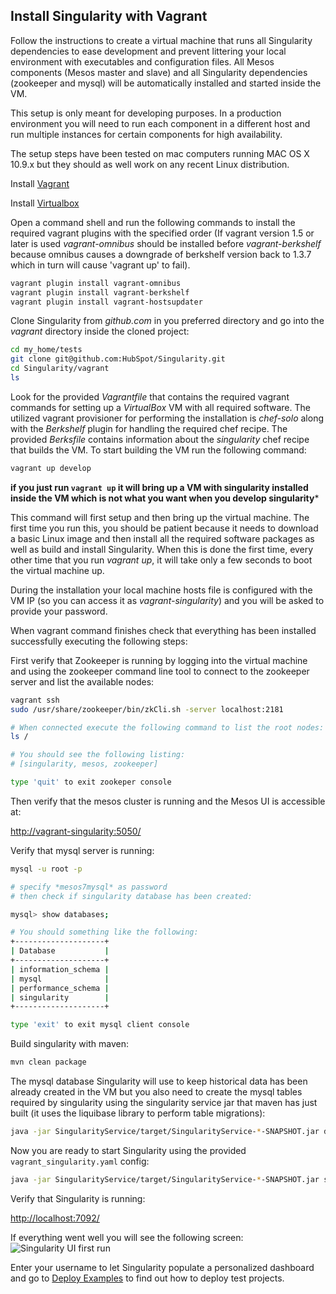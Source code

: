 ## Install Singularity with Vagrant
Follow the instructions to create a virtual machine that runs all Singularity dependencies to ease development and prevent littering your local environment with executables and configuration files. All Mesos components (Mesos master and slave) and all Singularity dependencies (zookeeper and mysql) will be automatically installed and started inside the VM.

This setup is only meant for developing purposes. In a production environment you will need to run each component in a different host and run multiple instances for certain components for high availability.

The setup steps have been tested on mac computers running MAC OS X 10.9.x but they should as well work on any recent Linux distribution.

Install [Vagrant](http://www.vagrantup.com/downloads.html)

Install [Virtualbox](https://www.virtualbox.org/wiki/Downloads)

Open a command shell and run the following commands to install the required vagrant plugins with the specified order (If vagrant version 1.5 or later is used *vagrant-omnibus* should be installed before *vagrant-berkshelf* because omnibus causes a downgrade of berkshelf version back to 1.3.7 which in turn will cause 'vagrant up' to fail).

```bash
vagrant plugin install vagrant-omnibus
vagrant plugin install vagrant-berkshelf
vagrant plugin install vagrant-hostsupdater
```

Clone Singularity from *github.com* in you preferred directory and go into the *vagrant* directory inside the cloned project:

```bash
cd my_home/tests
git clone git@github.com:HubSpot/Singularity.git
cd Singularity/vagrant
ls
```

Look for the provided *Vagrantfile* that contains the required vagrant commands for setting up a *VirtualBox* VM with all required software. The utilized vagrant provisioner for performing the installation is *chef-solo* along with the *Berkshelf* plugin for handling the required chef recipe. The provided *Berksfile* contains information about the *singularity* chef recipe that builds the VM. To start building the VM run the following command:

```bash
vagrant up develop
```

**if you just run `vagrant up` it will bring up a VM with singularity installed inside the VM which is not what you want when you develop singularity***

This command will first setup and then bring up the virtual machine. The first time you run this, you should be patient because it needs to download a basic Linux image and then install all the required software packages as well as build and install Singularity. When this is done the first time, every other time that you run *vagrant up*, it will take only a few seconds to boot the virtual machine up.

During the installation your local machine hosts file is configured with the VM IP (so you can access it as *vagrant-singularity*) and you will be asked to provide your password.

When vagrant command finishes check that everything has been installed successfully executing the following steps:

First verify that Zookeeper is running by logging into the virtual machine and using the zookeeper command line tool to connect to the zookeeper server and list the available nodes:
```bash
vagrant ssh
sudo /usr/share/zookeeper/bin/zkCli.sh -server localhost:2181

# When connected execute the following command to list the root nodes:
ls /

# You should see the following listing:
# [singularity, mesos, zookeeper]

type 'quit' to exit zookeper console
```

Then verify that the mesos cluster is running and the Mesos UI is accessible at:

[http://vagrant-singularity:5050/](http://vagrant-singularity:5050/)

Verify that mysql server is running:

```bash
mysql -u root -p

# specify *mesos7mysql* as password
# then check if singularity database has been created:

mysql> show databases;

# You should something like the following:
+--------------------+
| Database           |
+--------------------+
| information_schema |
| mysql              |
| performance_schema |
| singularity        |
+--------------------+

type 'exit' to exit mysql client console
```

Build singularity with maven:

```bash
mvn clean package
```

The mysql database Singularity will use to keep historical data has been already created in the VM but you also need to create the mysql tables required by singularity using the singularity service jar that maven has just built (it uses the liquibase library to perform table migrations):

```bash
java -jar SingularityService/target/SingularityService-*-SNAPSHOT.jar db migrate ./vagrant_singularity.yaml --migrations ./migrations.sql
```

Now you are ready to start Singularity using the provided `vagrant_singularity.yaml` config:

```bash
java -jar SingularityService/target/SingularityService-*-SNAPSHOT.jar server ./vagrant_singularity.yaml
```

Verify that Singularity is running:

[http://localhost:7092/](http://localhost:7092/)

If everything went well you will see the following screen:
![Singularity UI first run](../images/SingularityUI_First_Run.png)

Enter your username to let Singularity populate a personalized dashboard and go to [Deploy Examples](../references/examples.md) to find out how to deploy test projects.
